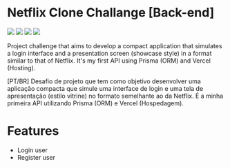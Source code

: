 # Netflix Clone Challange [Back-end]
<img loading="lazy" src="https://img.shields.io/badge/TypeScript-007ACC?style=for-the-badge&logo=typescript&logoColor=white" target="_blank"></a>
<img loading="lazy" src="https://img.shields.io/badge/Prisma-3982CE?style=for-the-badge&logo=Prisma&logoColor=white" target="_blank"></a>
<img loading="lazy" src="https://img.shields.io/badge/MySQL-005C84?style=for-the-badge&logo=mysql&logoColor=white" target="_blank"></a>
<img loading="lazy" src="https://img.shields.io/badge/Vercel-000000?style=for-the-badge&logo=vercel&logoColor=white" target="_blank"></a>

Project challenge that aims to develop a compact application that simulates a login interface and a presentation screen (showcase style) in a format similar to that of Netflix. It's my first API using Prisma (ORM) and Vercel (Hosting).

[PT/BR] Desafio de projeto que tem como objetivo desenvolver uma aplicação compacta que simule uma interface de login e uma tela de apresentação (estilo vitrine) no formato semelhante ao da Netflix. É a minha primeira API utilizando Prisma (ORM) e Vercel (Hospedagem).

# Features

- Login user
- Register user
